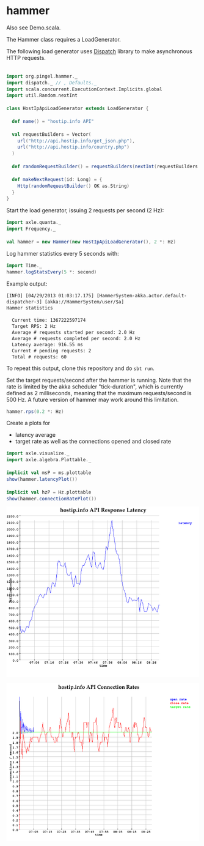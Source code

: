 hammer
======

Also see Demo.scala.

The Hammer class requires a LoadGenerator.

The following load generator uses
[Dispatch](http://dispatch.databinder.net/Dispatch.html) library
to make asynchronous HTTP requests.

```scala

import org.pingel.hammer._
import dispatch._ // , Defaults._
import scala.concurrent.ExecutionContext.Implicits.global
import util.Random.nextInt

class HostIpApiLoadGenerator extends LoadGenerator {

  def name() = "hostip.info API"

  val requestBuilders = Vector(
    url("http://api.hostip.info/get_json.php"),
    url("http://api.hostip.info/country.php")
  )

  def randomRequestBuilder() = requestBuilders(nextInt(requestBuilders.size))

  def makeNextRequest(id: Long) = {
    Http(randomRequestBuilder() OK as.String)
  }
}
```

Start the load generator, issuing 2 requests per second (2 Hz):

```scala
import axle.quanta._
import Frequency._

val hammer = new Hammer(new HostIpApiLoadGenerator(), 2 *: Hz)
```

Log hammer statistics every 5 seconds with:

```scala
import Time._
hammer.logStatsEvery(5 *: second)
```

Example output:

```
[INFO] [04/29/2013 01:03:17.175] [HammerSystem-akka.actor.default-dispatcher-3] [akka://HammerSystem/user/$a] 
Hammer statistics

  Current time: 1367222597174
  Target RPS: 2 Hz
  Average # requests started per second: 2.0 Hz
  Average # requests completed per second: 2.0 Hz
  Latency average: 916.55 ms
  Current # pending requests: 2
  Total # requests: 60
```

To repeat this output, clone this repository and do `sbt run`.

Set the target requests/second after the hammer is running.
Note that the rate is limited by the akka scheduler "tick-duration",
which is currently defined as 2 milliseconds, meaning that the
maximum requests/second is 500 Hz.  A future version of hammer
may work around this limitation.

```scala
hammer.rps(0.2 *: Hz)
```

Create a plots for

* latency average
* target rate as well as the connections opened and closed rate

```scala
import axle.visualize._
import axle.algebra.Plottable._

implicit val msP = ms.plottable
show(hammer.latencyPlot())

implicit val hzP = Hz.plottable
show(hammer.connectionRatePlot())
```

![latency](./doc/image/latency.png)

![connectionrates](./doc/image/connectionrates.png)

